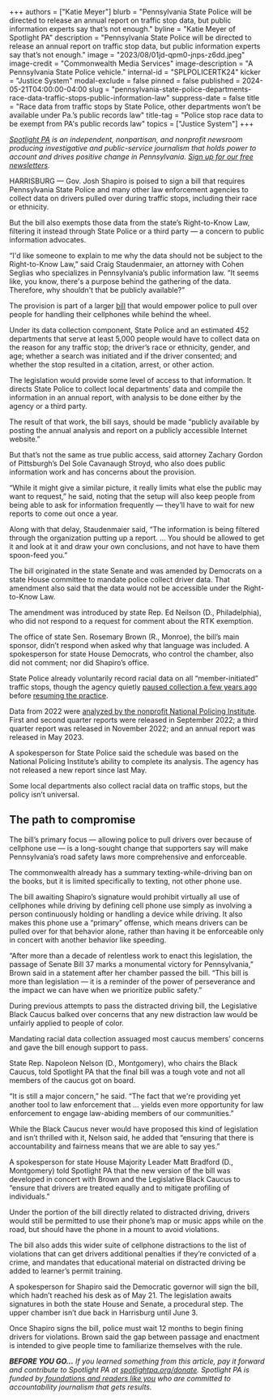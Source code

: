 +++
authors = ["Katie Meyer"]
blurb = "Pennsylvania State Police will be directed to release an annual report on traffic stop data, but public information experts say that’s not enough."
byline = "Katie Meyer of Spotlight PA"
description = "Pennsylvania State Police will be directed to release an annual report on traffic stop data, but public information experts say that’s not enough."
image = "2023/08/01jd-qpm0-jnps-z6dd.jpeg"
image-credit = "Commonwealth Media Services"
image-description = "A Pennsylvania State Police vehicle."
internal-id = "SPLPOLICERTK24"
kicker = "Justice System"
modal-exclude = false
pinned = false
published = 2024-05-21T04:00:00-04:00
slug = "pennsylvania-state-police-departments-race-data-traffic-stops-public-information-law"
suppress-date = false
title = "Race data from traffic stops by State Police, other departments won’t be available under Pa.’s public records law"
title-tag = "Police stop race data to be exempt from PA's public records law"
topics = ["Justice System"]
+++

<a href="https://www.spotlightpa.org/"><em>Spotlight PA</em></a><em> is an independent, nonpartisan, and nonprofit newsroom producing investigative and public-service journalism that holds power to account and drives positive change in Pennsylvania. </em><a href="https://www.spotlightpa.org/newsletters"><em>Sign up for our free newsletters</em></a><em>.</em>

HARRISBURG — Gov. Josh Shapiro is poised to sign a bill that requires Pennsylvania State Police and many other law enforcement agencies to collect data on drivers pulled over during traffic stops, including their race or ethnicity.

But the bill also exempts those data from the state’s Right-to-Know Law, filtering it instead through State Police or a third party — a concern to public information advocates.

“I&#39;d like someone to explain to me why the data should not be subject to the Right-to-Know Law,” said Craig Staudenmaier, an attorney with Cohen Seglias who specializes in Pennsylvania’s public information law. “It seems like, you know, there&#39;s a purpose behind the gathering of the data. Therefore, why shouldn&#39;t that be publicly available?”

<script src="https://www.spotlightpa.org/embed.js" async></script><div data-spl-embed-version="1" data-spl-src="https://www.spotlightpa.org/embeds/newsletter/?cta=Stay%20up%20to%20date%20on%20Pennsylvania's%20criminal%20justice%20system%20with%20our%20free%20daily%20newsletter.&eyebrow=discover%20more&preselect=papost"></div>

The provision is part of a larger <a href="https://web.archive.org/20240427101049/https://www.legis.state.pa.us/cfdocs/billInfo/billInfo.cfm?syear=2023&amp;sind=0&amp;body=S&amp;type=B&amp;bn=0037">bill</a> that would empower police to pull over people for handling their cellphones while behind the wheel.

Under its data collection component, State Police and an estimated 452 departments that serve at least 5,000 people would have to collect data on the reason for any traffic stop; the driver’s race or ethnicity, gender, and age; whether a search was initiated and if the driver consented; and whether the stop resulted in a citation, arrest, or other action.

The legislation would provide some level of access to that information. It directs State Police to collect local departments’ data and compile the information in an annual report, with analysis to be done either by the agency or a third party.

The result of that work, the bill says, should be made “publicly available by posting the annual analysis and report on a publicly accessible Internet website.”

But that’s not the same as true public access, said attorney Zachary Gordon of Pittsburgh’s Del Sole Cavanaugh Stroyd, who also does public information work and has concerns about the provision.

“While it might give a similar picture, it really limits what else the public may want to request,” he said, noting that the setup will also keep people from being able to ask for information frequently — they’ll have to wait for new reports to come out once a year.

Along with that delay, Staudenmaier said, “The information is being filtered through the organization putting up a report. … You should be allowed to get it and look at it and draw your own conclusions, and not have to have them spoon-feed you.”

The bill originated in the state Senate and was amended by Democrats on a state House committee to mandate police collect driver data. That amendment also said that the data would not be accessible under the Right-to-Know Law.

The amendment was introduced by state Rep. Ed Neilson (D., Philadelphia), who did not respond to a request for comment about the RTK exemption.

The office of state Sen. Rosemary Brown (R., Monroe), the bill’s main sponsor, didn’t respond when asked why that language was included. A spokesperson for state House Democrats, who control the chamber, also did not comment; nor did Shapiro’s office.

State Police already voluntarily record racial data on all “member-initiated” traffic stops, though the agency quietly <a href="https://www.spotlightpa.org/news/2019/09/pa-state-police-stopped-tracking-driver-race/">paused collection a few years ago</a> before <a href="https://www.spotlightpa.org/news/2023/05/pennsylvania-state-trooper-search-bias-study/#:~:text=While%20Spotlight%20PA&#39;s%20review%20confirmed,more%20often%20than%20white%20people.">resuming the practice</a>.

Data from 2022 were <a href="https://web.archive.org/20230523205422/https://www.psp.pa.gov/data/Documents/CDR/CDR_2022.pdf">analyzed by the nonprofit National Policing Institute</a>. First and second quarter reports were released in September 2022; a third quarter report was released in November 2022; and an annual report was released in May 2023.

A spokesperson for State Police said the schedule was based on the National Policing Institute’s ability to complete its analysis. The agency has not released a new report since last May.

Some local departments also collect racial data on traffic stops, but the policy isn’t universal.

## The path to compromise

The bill’s primary focus — allowing police to pull drivers over because of cellphone use — is a long-sought change that supporters say will make Pennsylvania’s road safety laws more comprehensive and enforceable.

The commonwealth already has a summary texting-while-driving ban on the books, but it is limited specifically to texting, not other phone use.

The bill awaiting Shapiro’s signature would prohibit virtually all use of cellphones while driving by defining cell phone use simply as involving a person continuously holding or handling a device while driving. It also makes this phone use a “primary” offense, which means drivers can be pulled over for that behavior alone, rather than having it be enforceable only in concert with another behavior like speeding.

“After more than a decade of relentless work to enact this legislation, the passage of Senate Bill 37 marks a monumental victory for Pennsylvania,” Brown said in a statement after her chamber passed the bill. “This bill is more than legislation — it is a reminder of the power of perseverance and the impact we can have when we prioritize public safety.” <strong></strong>

During previous attempts to pass the distracted driving bill, the Legislative Black Caucus balked over concerns that any new distraction law would be unfairly applied to people of color.

Mandating racial data collection assuaged most caucus members’ concerns and gave the bill enough support to pass.

State Rep. Napoleon Nelson (D., Montgomery), who chairs the Black Caucus, told Spotlight PA that the final bill was a tough vote and not all members of the caucus got on board.

“It is still a major concern,” he said. “The fact that we&#39;re providing yet another tool to law enforcement that … yields even more opportunity for law enforcement to engage law-abiding members of our communities.”

While the Black Caucus never would have proposed this kind of legislation and isn’t thrilled with it, Nelson said, he added that “ensuring that there is accountability and fairness means that we are able to say yes.”

<script src="https://www.spotlightpa.org/embed.js" async></script><div data-spl-embed-version="1" data-spl-src="https://www.spotlightpa.org/embeds/newsletter/"></div>

A spokesperson for state House Majority Leader Matt Bradford (D., Montgomery) told Spotlight PA that the new version of the bill was developed in concert with Brown and the Legislative Black Caucus to “ensure that drivers are treated equally and to mitigate profiling of individuals.”

Under the portion of the bill directly related to distracted driving, drivers would still be permitted to use their phone’s map or music apps while on the road, but should have the phone in a mount to avoid violations.

The bill also adds this wider suite of cellphone distractions to the list of violations that can get drivers additional penalties if they’re convicted of a crime, and mandates that educational material on distracted driving be added to learner’s permit training.

A spokesperson for Shapiro said the Democratic governor will sign the bill, which hadn’t reached his desk as of May 21. The legislation awaits signatures in both the state House and Senate, a procedural step. The upper chamber isn’t due back in Harrisburg until June 3.

Once Shapiro signs the bill, police must wait 12 months to begin fining drivers for violations. Brown said the gap between passage and enactment is intended to give people time to familiarize themselves with the rule.

<strong><em>BEFORE YOU GO…</em></strong><em> If you learned something from this article, pay it forward and contribute to Spotlight PA at </em><a href="https://www.spotlightpa.org/donate"><em>spotlightpa.org/donate</em></a><em>. Spotlight PA is funded by</em><a href="https://www.spotlightpa.org/support"><em> foundations and readers like you</em></a><em> who are committed to accountability journalism that gets results.</em>
